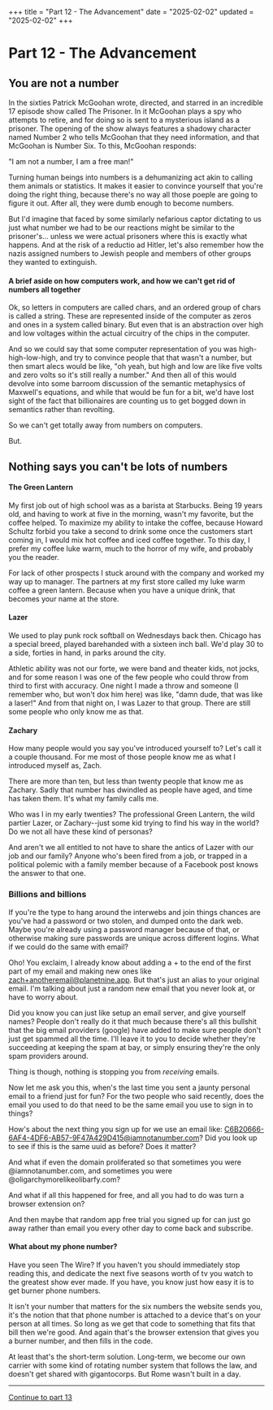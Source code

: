 +++
title = "Part 12 - The Advancement"
date = "2025-02-02"
updated = "2025-02-02"
+++

# Part 12 - The Advancement

## You are not a number

In the sixties Patrick McGoohan wrote, directed, and starred in an incredible 17 episode show called The Prisoner.
In it McGoohan plays a spy who attempts to retire, and for doing so is sent to a mysterious island as a prisoner. 
The opening of the show always features a shadowy character named Number 2 who tells McGoohan that they need information, and that McGoohan is Number Six.
To this, McGoohan responds:

"I am not a number, I am a free man!"

Turning human beings into numbers is a dehumanizing act akin to calling them animals or statistics. 
It makes it easier to convince yourself that you're doing the right thing, because there's no way all those poeple are going to figure it out. 
After all, they were dumb enough to become numbers.

But I'd imagine that faced by some similarly nefarious captor dictating to us just what number we had to be our reactions might be similar to the prisoner's... unless we were actual prisoners where this is exactly what happens.
And at the risk of a reductio ad Hitler, let's also remember how the nazis assigned numbers to Jewish people and members of other groups they wanted to extinguish. 

#### A brief aside on how computers work, and how we can't get rid of numbers all together

Ok, so letters in computers are called chars, and an ordered group of chars is called a string.
These are represented inside of the computer as zeros and ones in a system called binary.
But even that is an abstraction over high and low voltages within the actual circuitry of the chips in the computer.

And so we could say that some computer representation of you was high-high-low-high, and try to convince people that that wasn't a number, but then smart alecs would be like, "oh yeah, but high and low are like five volts and zero volts so it's still really a number." 
And then all of this would devolve into some barroom discussion of the semantic metaphysics of Maxwell's equations, and while that would be fun for a bit, we'd have lost sight of the fact that billionaires are counting us to get bogged down in semantics rather than revolting.

So we can't get totally away from numbers on computers.

But.

## Nothing says you can't be lots of numbers

#### The Green Lantern

My first job out of high school was as a barista at Starbucks. 
Being 19 years old, and having to work at five in the morning, wasn't my favorite, but the coffee helped.
To maximize my ability to intake the coffee, because Howard Schultz forbid you take a second to drink some once the customers start coming in, I would mix hot coffee and iced coffee together.
To this day, I prefer my coffee luke warm, much to the horror of my wife, and probably you the reader.

For lack of other prospects I stuck around with the company and worked my way up to manager.
The partners at my first store called my luke warm coffee a green lantern.
Because when you have a unique drink, that becomes your name at the store.

#### Lazer

We used to play punk rock softball on Wednesdays back then. 
Chicago has a special breed, played barehanded with a sixteen inch ball. 
We'd play 30 to a side, forties in hand, in parks around the city.

Athletic ability was not our forte, we were band and theater kids, not jocks, and for some reason I was one of the few people who could throw from third to first with accuracy.
One night I made a throw and someone (I remember who, but won't dox him here) was like, "damn dude, that was like a laser!"
And from that night on, I was Lazer to that group. 
There are still some people who only know me as that.

#### Zachary

How many people would you say you've introduced yourself to? 
Let's call it a couple thousand. 
For me most of those people know me as what I introduced myself as, Zach.

There are more than ten, but less than twenty people that know me as Zachary. 
Sadly that number has dwindled as people have aged, and time has taken them.
It's what my family calls me. 
 
Who was I in my early twenties?
The professional Green Lantern, the wild partier Lazer, or Zachary--just some kid trying to find his way in the world?
Do we not all have these kind of personas?

And aren't we all entitled to not have to share the antics of Lazer with our job and our family? 
Anyone who's been fired from a job, or trapped in a political polemic with a family member because of a Facebook post knows the answer to that one.

### Billions and billions

If you're the type to hang around the interwebs and join things chances are you've had a password or two stolen, and dumped onto the dark web. 
Maybe you're already using a password manager because of that, or otherwise making sure passwords are unique across different logins. 
What if we could do the same with email?

Oho! You exclaim, I already know about adding a + to the end of the first part of my email and making new ones like zach+anotheremail@planetnine.app. 
But that's just an alias to your original email. 
I'm talking about just a random new email that you never look at, or have to worry about.

Did you know you can just like setup an email server, and give yourself names?
People don't really do it that much because there's all this bullshit that the big email providers (google) have added to make sure people don't just get spammed all the time.
I'll leave it to you to decide whether they're succeeding at keeping the spam at bay, or simply ensuring they're the only spam providers around.

Thing is though, nothing is stopping you from _receiving_ emails.

Now let me ask you this, when's the last time you sent a jaunty personal email to a friend just for fun?
For the two people who said recently, does the email you used to do that need to be the same email you use to sign in to things? 

How's about the next thing you sign up for we use an email like: C6B20666-6AF4-4DF6-AB57-9F47A429D415@iamnotanumber.com?
Did you look up to see if this is the same uuid as before?
Does it matter?

And what if even the domain proliferated so that sometimes you were @iamnotanumber.com, and sometimes you were @oligarchymorelikeolibarfy.com?

And what if all this happened for free, and all you had to do was turn a browser extension on?

And then maybe that random app free trial you signed up for can just go away rather than email you every other day to come back and subscribe.

#### What about my phone number?

Have you seen The Wire?
If you haven't you should immediately stop reading this, and dedicate the next five seasons worth of tv you watch to the greatest show ever made.
If you have, you know just how easy it is to get burner phone numbers. 

It isn't your number that matters for the six numbers the website sends you, it's the notion that that phone number is attached to a device that's on your person at all times. 
So long as we get that code to something that fits that bill then we're good. 
And again that's the browser extension that gives you a burner number, and then fills in the code. 

At least that's the short-term solution.
Long-term, we become our own carrier with some kind of rotating number system that follows the law, and doesn't get shared with gigantocorps.
But Rome wasn't built in a day.




---------------------


[Continue to part 13](/posts/you_are_not_a_number/part-13)

[fbvduguid]: https://en.wikipedia.org/wiki/Facebook,_Inc._v._Duguid
[linktree]: https://www.adamenfroy.com/linktree-alternatives
[onion]: https://theonion.com/t-herman-zweibel-in-memoriam-1819583647/
[birthday]: https://en.wikipedia.org/wiki/Birthday_problem
[elwood]: https://en.wikipedia.org/wiki/Elwood_Edwards
[oauth]: https://www.rfc-editor.org/rfc/rfc5849
[dynamo]: https://www.allthingsdistributed.com/files/amazon-dynamo-sosp2007.pdf
[bitcoin]: https://bitcoin.org/bitcoin.pdf
[sim]: https://en.wikipedia.org/wiki/SIM_swap_scam
[investigation]: https://www.vice.com/en/article/fcc-propose-fines-verizon-att-sprint-tmobile-selling-location-data/
[oh-the-forties-were-a-looong-time-ago]: https://www.nationalgeographic.com/history/article/141207-world-war-advertising-consumption-anniversary-people-photography-culture
[flatiron]: https://en.wikipedia.org/wiki/Flat_Iron_Building_(Chicago)


